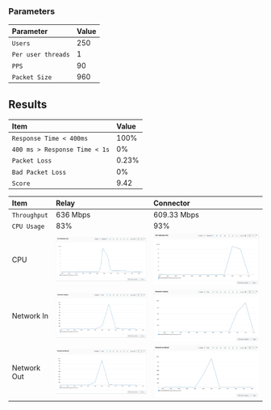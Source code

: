 
### Parameters

| Parameter | Value                |
| :-------- |:------------------------- |
| `Users` | 250 |
| `Per user threads` | 1 |
| `PPS` | 90 |
| `Packet Size` | 960 |

## Results

|  Item | Value            |
| :------------------------- |:------------------------- |
| `Response Time < 400ms` | 100% |
| `400 ms > Response Time < 1s` | 0% | 
| `Packet Loss` | 0.23% |
| `Bad Packet Loss` | 0% |
| `Score` | 9.42 |

|  Item | Relay            | Connector |
| :------------------------- |:------------------------- |:------------------------- |
| `Throughput` | 636 Mbps | 609.33 Mbps |
| `CPU Usage` | 83% | 93% |
| CPU | ![](coturn/relay-cpu.png) |  ![](coturn/connector-cpu.png) |
| Network In | ![](coturn/relay-network-in.png) |  ![](coturn/connector-network-in.png) |
| Network Out | ![](coturn/relay-network-out.png) |  ![](coturn/connector-network-out.png) |